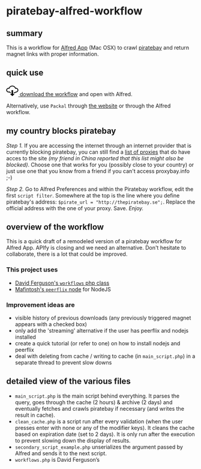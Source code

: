 piratebay-alfred-workflow
=========================

## summary
This is a workflow for [Alfred App](http://www.alfredapp.com/ "Alfred App official website") (Mac OSX) to crawl [piratebay](http://thepiratebay.se/ "the pirate bay") and return magnet links with proper information.

## quick use
[<img src="https://raw.githubusercontent.com/Sheraff/piratebay-alfred-workflow/master/github%20ressources/cloud-download.png"> download the workflow](https://github.com/Sheraff/piratebay-alfred-workflow/blob/master/Piratebay.alfredworkflow?raw=true "Piratebay.alfredworkflow") and open with Alfred.

Alternatively, use `Packal` through [the website](http://www.packal.org/workflow/piratebay "link to the workflow’s Packal page") or through the Alfred workflow.

## my country blocks piratebay
*Step 1.* If you are accessing the internet through an internet provider that is currently blocking piratebay, you can still find a [list of proxies](http://proxybay.info/ "proxies list") that do have acces to the site *(my friend in China reported that this list might also be blocked)*. Choose one that works for you (possibly close to your country) or just use one that you know from a friend if you can't access proxybay.info ;-)

*Step 2.* Go to Alfred Preferences and within the Piratebay workflow, edit the first `script filter`. Somewhere at the top is the line where you define piratebay's address: `$pirate_url = "http://thepiratebay.se";`. Replace the official address with the one of your proxy. Save. *Enjoy.*

## overview of the workflow
This is a quick draft of a remodeled version of a piratebay workflow for Alfred App. APIfy is closing and we need an alternative. Don't hesitate to collaborate, there is a lot that could be improved.

### This project uses
- [David Ferguson's `workflows` php class](http://dferg.us/workflows-class/ "Workflows Class")
- [Mafintosh's `peerflix` node](https://github.com/mafintosh/peerflix "peerflix on github") for NodeJS

### Improvement ideas are
- visible history of previous downloads (any previously triggered magnet appears with a checked box)
- only add the 'streaming' alternative if the user has peerflix and nodejs installed
- create a quick tutorial (or refer to one) on how to install nodejs and peerflix
- deal with deleting from cache / writing to cache (in `main_script.php`) in a separate thread to prevent slow downs

## detailed view of the various files
- `main_script.php` is the main script behind everything. It parses the query, goes through the cache (2 hours) & archive (2 days) and eventually fetches and crawls piratebay if necessary (and writes the result in cache).
- `clean_cache.php` is a script run after every validation (when the user presses enter with none or any of the modifier keys). It cleans the cache based on expiration date (set to 2 days). It is only run after the execution to prevent slowing down the display of results.
- `secondary_script_example.php` unserializes the argument passed by Alfred and sends it to the next script.
- `workflows.php` is David Ferguson’s
